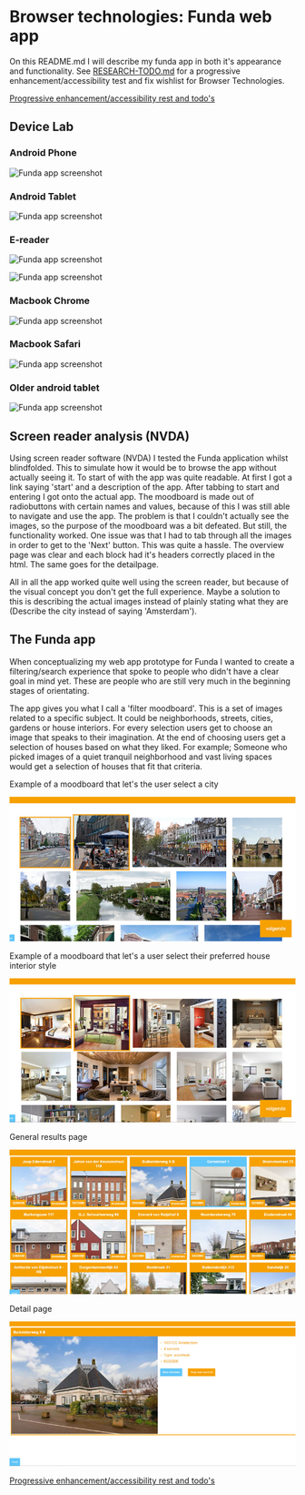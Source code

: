 # Browser technologies: Funda web app

On this README.md I will describe my funda app in both it's appearance and functionality. See [RESEARCH-TODO.md](RESEARCH-TODO.md) for a progressive enhancement/accessibility test and fix wishlist for Browser Technologies.

[Progressive enhancement/accessibility rest and todo's](RESEARCH-TODO.md)

## Device Lab

### Android Phone
![Funda app screenshot](funda-browsertech/devicelab/android-phone.jpg)

### Android Tablet
![Funda app screenshot](funda-browsertech/devicelab/android-tablet.jpg)

### E-reader
![Funda app screenshot](funda-browsertech/devicelab/ereader.jpg)

![Funda app screenshot](funda-browsertech/devicelab/ereader-2.jpg)

### Macbook Chrome
![Funda app screenshot](funda-browsertech/devicelab/macbook-chrome.jpg)

### Macbook Safari
![Funda app screenshot](funda-browsertech/devicelab/macbook-safari.jpg)

### Older android tablet
![Funda app screenshot](funda-browsertech/devicelab/older-android-tablet.jpg)

## Screen reader analysis (NVDA)

Using screen reader software (NVDA) I tested the Funda application whilst blindfolded. This to simulate how it would be to browse the app without actually seeing it. To start of with the app was quite readable. At first I got a link saying 'start' and a description of the app. After tabbing to start and entering I got onto the actual app. The moodboard is made out of radiobuttons with certain names and values, because of this I was still able to navigate and use the app. The problem is that I couldn't actually see the images, so the purpose of the moodboard was a bit defeated. But still, the functionality worked. One issue was that I had to tab through all the images in order to get to the 'Next' button. This was quite a hassle. The overview page was clear and each block had it's headers correctly placed in the html. The same goes for the detailpage.

All in all the app worked quite well using the screen reader, but because of the visual concept you don't get the full experience. Maybe a solution to this is describing the actual images instead of plainly stating what they are (Describe the city instead of saying 'Amsterdam').

## The Funda app

When conceptualizing my web app prototype for Funda I wanted to create a filtering/search experience that spoke to people who didn't have a clear goal in mind yet. These are people who are still very much in the beginning stages of orientating.

The app gives you what I call a 'filter moodboard'. This is a set of images related to a specific subject. It could be neighborhoods, streets, cities, gardens or house interiors. For every selection users get to choose an image that speaks to their imagination. At the end of choosing users get a selection of houses based on what they liked. For example; Someone who picked images of a quiet tranquil neighborhood and vast living spaces would get a selection of houses that fit that criteria.

Example of a moodboard that let's the user select a city

![Funda app screenshot](screenshots/funda-1.jpg)

Example of a moodboard that let's a user select their preferred house interior style

![Funda app screenshot2](screenshots/funda-2.jpg)

General results page

![Funda app screenshot3](screenshots/funda-3.jpg)

Detail page

![Funda app screenshot4](screenshots/funda-4.jpg)

[Progressive enhancement/accessibility rest and todo's](RESEARCH-TODO.md)
